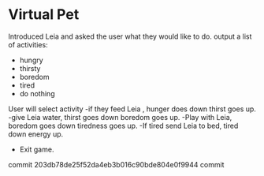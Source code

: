 # Virtual Pet

Introduced Leia and asked the user what they would like to do.
output a list of activities:
- hungry         
- thirsty           
- boredom
- tired 
- do nothing 

User will select activity 
-if they feed Leia , hunger does down thirst goes up.
-give Leia water, thirst goes down boredom goes up.
-Play with Leia, boredom goes down tiredness goes up.
-If tired send Leia to bed, tired down energy up.
- Exit game.





commit 203db78de25f52da4eb3b016c90bde804e0f9944
commit 